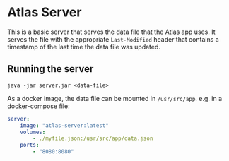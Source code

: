 # Atlas Server

This is a basic server that serves the data file that the Atlas app uses.
It serves the file with the appropriate `Last-Modified` header that contains a timestamp of the last time the data file was updated.

## Running the server
```shell script
java -jar server.jar <data-file>
```

As a docker image, the data file can be mounted in `/usr/src/app`. e.g. in a docker-compose file:

```yml
server:
    image: "atlas-server:latest"
    volumes:
        - ./myfile.json:/usr/src/app/data.json
    ports:
        - "8080:8080"
```